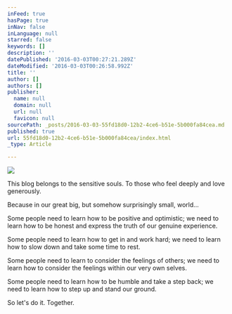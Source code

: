 ```yaml
---
inFeed: true
hasPage: true
inNav: false
inLanguage: null
starred: false
keywords: []
description: ''
datePublished: '2016-03-03T00:27:21.289Z'
dateModified: '2016-03-03T00:26:58.992Z'
title: ''
author: []
authors: []
publisher:
  name: null
  domain: null
  url: null
  favicon: null
sourcePath: _posts/2016-03-03-55fd18d0-12b2-4ce6-b51e-5b000fa84cea.md
published: true
url: 55fd18d0-12b2-4ce6-b51e-5b000fa84cea/index.html
_type: Article

---
```

![](https://the-grid-user-content.s3-us-west-2.amazonaws.com/6287e533-dc66-42a3-9f45-c87317360481.jpg)

This blog belongs to
the sensitive souls. To those who feel deeply and love generously.

Because in our great
big, but somehow surprisingly small, world...

Some people need to
learn how to be positive and optimistic; we need to learn how to be honest and
express the truth of our genuine experience.

Some people need to
learn how to get in and work hard; we need to learn how to slow down and take
some time to rest.

Some people need to
learn to consider the feelings of others; we need to learn how to consider the
feelings within our very own selves.

Some people need to
learn how to be humble and take a step back; we need to learn how to step up
and stand our ground.

So let's do it.
Together.